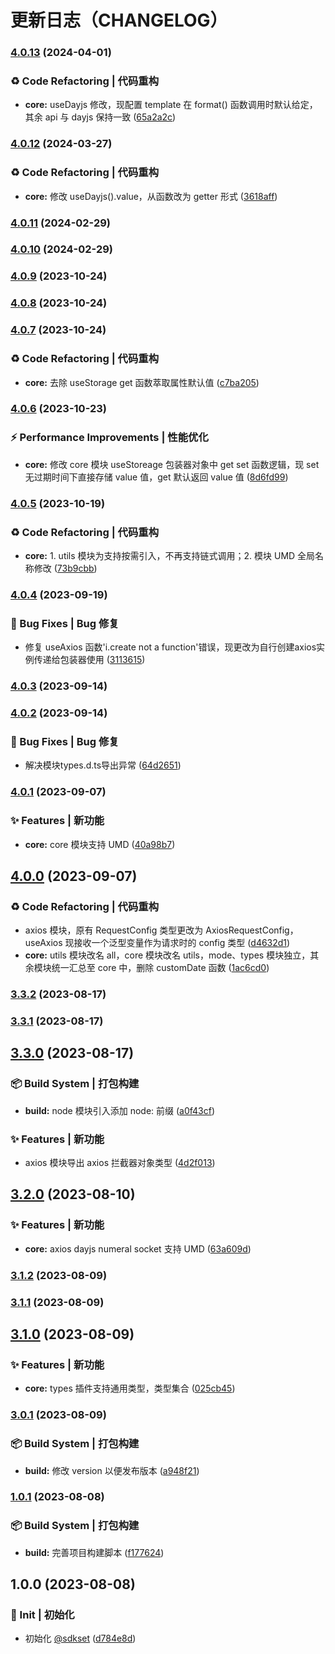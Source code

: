 # 更新日志（CHANGELOG）
### [4.0.13](https://github.com/True-Z/sdkset/compare/v4.0.12...v4.0.13) (2024-04-01)


### ♻️ Code Refactoring | 代码重构

* **core:** useDayjs 修改，现配置 template 在 format() 函数调用时默认给定，其余 api 与 dayjs 保持一致 ([65a2a2c](https://github.com/True-Z/sdkset/commit/65a2a2c0b0ffa699a857cc0832b0d06ebf76173f))

### [4.0.12](https://github.com/True-Z/sdkset/compare/v4.0.11...v4.0.12) (2024-03-27)


### ♻️ Code Refactoring | 代码重构

* **core:** 修改 useDayjs().value，从函数改为 getter 形式 ([3618aff](https://github.com/True-Z/sdkset/commit/3618affb49f00d7d3408c0064b3f877b208b07b6))

### [4.0.11](https://github.com/True-Z/sdkset/compare/v4.0.10...v4.0.11) (2024-02-29)

### [4.0.10](https://github.com/True-Z/sdkset/compare/v4.0.9...v4.0.10) (2024-02-29)

### [4.0.9](https://github.com/True-Z/sdkset/compare/v4.0.8...v4.0.9) (2023-10-24)

### [4.0.8](https://github.com/True-Z/sdkset/compare/v4.0.7...v4.0.8) (2023-10-24)

### [4.0.7](https://github.com/True-Z/sdkset/compare/v4.0.6...v4.0.7) (2023-10-24)


### ♻️ Code Refactoring | 代码重构

* **core:** 去除 useStorage get 函数萃取属性默认值 ([c7ba205](https://github.com/True-Z/sdkset/commit/c7ba2050bb3854376ee17cc781ee2a4e9fe3f024))

### [4.0.6](https://github.com/True-Z/sdkset/compare/v4.0.5...v4.0.6) (2023-10-23)


### ⚡️ Performance Improvements | 性能优化

* **core:** 修改 core 模块 useStoreage 包装器对象中 get set 函数逻辑，现 set 无过期时间下直接存储 value 值，get 默认返回 value 值 ([8d6fd99](https://github.com/True-Z/sdkset/commit/8d6fd996e1509c4abbe2ab07b6fb3099b7acd129))

### [4.0.5](https://github.com/True-Z/sdkset/compare/v4.0.4...v4.0.5) (2023-10-19)


### ♻️ Code Refactoring | 代码重构

* **core:** 1. utils 模块为支持按需引入，不再支持链式调用；2. 模块 UMD 全局名称修改 ([73b9cbb](https://github.com/True-Z/sdkset/commit/73b9cbb54a52f34536818eb40a50bc074e234cf4))

### [4.0.4](https://github.com/True-Z/sdkset-utils/compare/v4.0.3...v4.0.4) (2023-09-19)


### 🐛 Bug Fixes | Bug 修复

* 修复 useAxios  函数'i.create not a function'错误，现更改为自行创建axios实例传递给包装器使用 ([3113615](https://github.com/True-Z/sdkset-utils/commit/3113615a3e6633a67e9dd234977e5013af44b1cb))

### [4.0.3](https://github.com/True-Z/sdkset-utils/compare/v4.0.2...v4.0.3) (2023-09-14)

### [4.0.2](https://github.com/True-Z/sdkset-utils/compare/v4.0.1...v4.0.2) (2023-09-14)


### 🐛 Bug Fixes | Bug 修复

* 解决模块types.d.ts导出异常 ([64d2651](https://github.com/True-Z/sdkset-utils/commit/64d2651e5c24f88ea4e78d43b33e43d2e963eefc))

### [4.0.1](https://github.com/True-Z/sdkset-utils/compare/v4.0.0...v4.0.1) (2023-09-07)


### ✨ Features | 新功能

* **core:** core 模块支持 UMD ([40a98b7](https://github.com/True-Z/sdkset-utils/commit/40a98b798c8c3374feb9f730f86e74af7abed482))

## [4.0.0](https://github.com/True-Z/sdkset-utils/compare/v3.3.2...v4.0.0) (2023-09-07)


### ♻️ Code Refactoring | 代码重构

* axios 模块，原有 RequestConfig 类型更改为 AxiosRequestConfig，useAxios 现接收一个泛型变量作为请求时的 config 类型 ([d4632d1](https://github.com/True-Z/sdkset-utils/commit/d4632d1277b774bb6456c8e57aeb9605abf778c4))
* **core:** utils 模块改名 all，core 模块改名 utils，mode、types 模块独立，其余模块统一汇总至 core 中，删除 customDate 函数 ([1ac6cd0](https://github.com/True-Z/sdkset-utils/commit/1ac6cd0088a1e9c8eea74b369d77535de6c1cbde))

### [3.3.2](https://github.com/True-Z/sdkset-utils/compare/v3.3.1...v3.3.2) (2023-08-17)

### [3.3.1](https://github.com/True-Z/sdkset-utils/compare/v3.3.0...v3.3.1) (2023-08-17)

## [3.3.0](https://github.com/True-Z/sdkset-utils/compare/v3.2.0...v3.3.0) (2023-08-17)

### 📦‍ Build System | 打包构建

- **build:** node 模块引入添加 node: 前缀 ([a0f43cf](https://github.com/True-Z/sdkset-utils/commit/a0f43cf84a3adfbfc1058030aea9e41a92c5a88a))

### ✨ Features | 新功能

- axios 模块导出 axios 拦截器对象类型 ([4d2f013](https://github.com/True-Z/sdkset-utils/commit/4d2f01392d7e0fda797e44f226eedbf244292ea9))

## [3.2.0](https://github.com/True-Z/sdkset-utils/compare/v3.1.2...v3.2.0) (2023-08-10)

### ✨ Features | 新功能

- **core:** axios dayjs numeral socket 支持 UMD ([63a609d](https://github.com/True-Z/sdkset-utils/commit/63a609d5c691bcd72c5084fc47c6c60fdace9ad0))

### [3.1.2](https://github.com/True-Z/sdkset-utils/compare/v3.1.1...v3.1.2) (2023-08-09)

### [3.1.1](https://github.com/True-Z/sdkset-utils/compare/v3.1.0...v3.1.1) (2023-08-09)

## [3.1.0](https://github.com/True-Z/sdkset-utils/compare/v3.0.1...v3.1.0) (2023-08-09)

### ✨ Features | 新功能

- **core:** types 插件支持通用类型，类型集合 ([025cb45](https://github.com/True-Z/sdkset-utils/commit/025cb45b3b5c056fb2c5570577184ee3c50df1e2))

### [3.0.1](https://github.com/True-Z/sdkset-utils/compare/v1.0.1...v3.0.1) (2023-08-09)

### 📦‍ Build System | 打包构建

- **build:** 修改 version 以便发布版本 ([a948f21](https://github.com/True-Z/sdkset-utils/commit/a948f210b425c48de686a014e15135e70af3c58a))

### [1.0.1](https://github.com/True-Z/sdkset-utils/compare/v1.0.0...v1.0.1) (2023-08-08)

### 📦‍ Build System | 打包构建

- **build:** 完善项目构建脚本 ([f177624](https://github.com/True-Z/sdkset-utils/commit/f17762483fa8b02c76765b94813390748edbdd48))

## 1.0.0 (2023-08-08)

### 🎉 Init | 初始化

- 初始化 [@sdkset](https://github.com/True-Z/sdkset-utils) ([d784e8d](https://github.com/True-Z/sdkset-utils/commit/d784e8d62a6308a5bcf74522fb44bb03a8261317))
